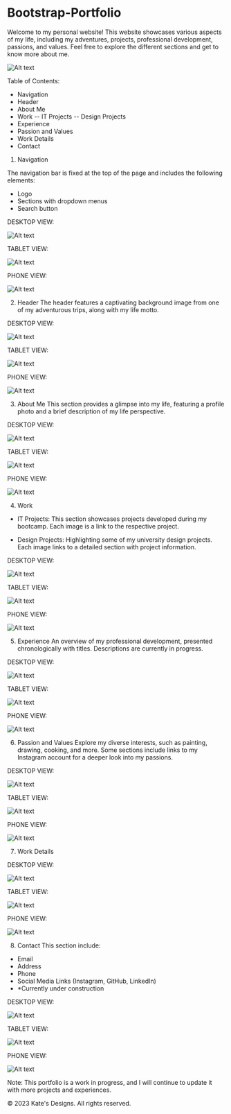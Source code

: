 # Bootstrap-Portfolio

Welcome to my personal website! This website showcases various aspects of my life, including my adventures, projects, professional development, passions, and values. Feel free to explore the different sections and get to know more about me.


![Alt text](image.png)

Table of Contents:

- Navigation
- Header
- About Me
- Work
--  IT Projects
--  Design Projects
- Experience
- Passion and Values
- Work Details
- Contact

1. Navigation

The navigation bar is fixed at the top of the page and includes the following elements:

- Logo
- Sections with dropdown menus
- Search button
  
DESKTOP VIEW:

![Alt text](image-1.png)

TABLET VIEW:

![Alt text](image-9.png)

PHONE VIEW:

![Alt text](image-17.png)

2. Header
The header features a captivating background image from one of my adventurous trips, along with my life motto.

DESKTOP VIEW:

![Alt text](image-2.png)

TABLET VIEW:

![Alt text](image-10.png)

PHONE VIEW:

![Alt text](image-18.png)

3. About Me
This section provides a glimpse into my life, featuring a profile photo and a brief description of my life perspective.

DESKTOP VIEW:

![Alt text](image-3.png)

TABLET VIEW:

![Alt text](image-11.png)

PHONE VIEW:

![Alt text](image-19.png)

4. Work
- IT Projects: 
  This section showcases projects developed during my bootcamp. Each image is a link to the respective project.

- Design Projects: 
  Highlighting some of my university design projects. Each image links to a detailed section with project information.


DESKTOP VIEW:

![Alt text](image-4.png)

TABLET VIEW:

![Alt text](image-12.png)

PHONE VIEW:

![Alt text](image-20.png)

5. Experience
An overview of my professional development, presented chronologically with titles. Descriptions are currently in progress.

DESKTOP VIEW:

![Alt text](image-5.png)

TABLET VIEW:

![Alt text](image-13.png)

PHONE VIEW:

![Alt text](image-21.png)

6. Passion and Values
Explore my diverse interests, such as painting, drawing, cooking, and more. Some sections include links to my Instagram account for a deeper look into my passions.

DESKTOP VIEW:

![Alt text](image-6.png)

TABLET VIEW:

![Alt text](image-14.png)

PHONE VIEW:

![Alt text](image-22.png)

7. Work Details

DESKTOP VIEW:

   ![Alt text](image-7.png)

TABLET VIEW:

![Alt text](image-15.png)

PHONE VIEW:

![Alt text](image-23.png)

8. Contact
This section include:
-  Email
-  Address
-  Phone
-  Social Media Links (Instagram, GitHub, LinkedIn)
- *Currently under construction


DESKTOP VIEW:

![Alt text](image-8.png)

TABLET VIEW:

![Alt text](image-16.png)

PHONE VIEW:

![Alt text](image-24.png)

Note: This portfolio is a work in progress, and I will continue to update it with more projects and experiences.

© 2023 Kate's Designs. All rights reserved.


